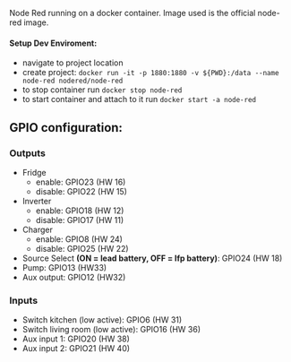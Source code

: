 Node Red running on a docker container. Image used is the official node-red image.

#### Setup Dev Enviroment:

- navigate to project location
- create project: `docker run -it -p 1880:1880 -v ${PWD}:/data --name node-red nodered/node-red`
- to stop container run `docker stop node-red`
- to start container and attach to it run `docker start -a node-red`

## GPIO configuration:

### Outputs

- Fridge
  - enable: GPIO23 (HW 16)
  - disable: GPIO22 (HW 15)
- Inverter
  - enable: GPIO18 (HW 12)
  - disable: GPIO17 (HW 11)
- Charger
  - enable: GPIO8 (HW 24)
  - disable: GPIO25 (HW 22)
- Source Select **(ON = lead battery, OFF = lfp battery)**: GPIO24 (HW 18)
- Pump: GPIO13 (HW33)
- Aux output: GPIO12 (HW32)

### Inputs

- Switch kitchen (low active): GPIO6 (HW 31)
- Switch living room (low active): GPIO16 (HW 36)
- Aux input 1: GPIO20 (HW 38)
- Aux input 2: GPIO21 (HW 40)

